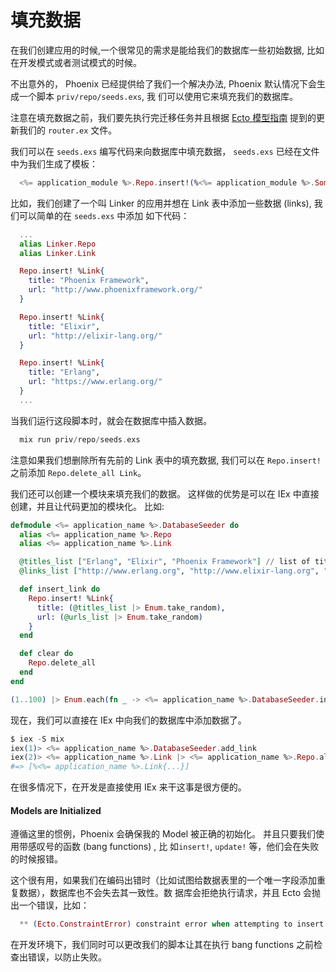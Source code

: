 # 填充数据

在我们创建应用的时候,一个很常见的需求是能给我们的数据库一些初始数据, 比如在开发模式或者测试模式的时候。

不出意外的， Phoenix 已经提供给了我们一个解决办法, Phoenix 默认情况下会生成一个脚本 `priv/repo/seeds.exs`, 我
们可以使用它来填充我们的数据库。

注意在填充数据之前，我们要先执行完迁移任务并且根据
[Ecto 模型指南](http://www.phoenixframework.org/docs/ecto-models) 提到的更新我们的 `router.ex` 文件。

我们可以在 `seeds.exs` 编写代码来向数据库中填充数据， `seeds.exs` 已经在文件中为我们生成了模板：

```elixir
  <%= application_module %>.Repo.insert!(%<%= application_module %>.SomeModel{})
```

比如，我们创建了一个叫 Linker 的应用并想在 Link 表中添加一些数据 (links), 我们可以简单的在 `seeds.exs` 中添加
如下代码：

```elixir
  ...
  alias Linker.Repo
  alias Linker.Link

  Repo.insert! %Link{
    title: "Phoenix Framework",
    url: "http://www.phoenixframework.org/"
  }

  Repo.insert! %Link{
    title: "Elixir",
    url: "http://elixir-lang.org/"
  }

  Repo.insert! %Link{
    title: "Erlang",
    url: "https://www.erlang.org/"
  }
  ...
```

当我们运行这段脚本时，就会在数据库中插入数据。

```elixir
  mix run priv/repo/seeds.exs
```

注意如果我们想删除所有先前的 Link 表中的填充数据, 我们可以在 `Repo.insert!` 之前添加 `Repo.delete_all Link`。

我们还可以创建一个模块来填充我们的数据。 这样做的优势是可以在 IEx 中直接创建，并且让代码更加的模块化。
比如:

```elixir
defmodule <%= application_name %>.DatabaseSeeder do
  alias <%= application_name %>.Repo
  alias <%= application_name %>.Link

  @titles_list ["Erlang", "Elixir", "Phoenix Framework"] // list of titles
  @links_list ["http://www.erlang.org", "http://www.elixir-lang.org", "http://www.phoenix-framework.org"] // list of links

  def insert_link do
    Repo.insert! %Link{
      title: (@titles_list |> Enum.take_random),
      url: (@urls_list |> Enum.take_random)
    }
  end

  def clear do
    Repo.delete_all
  end
end

(1..100) |> Enum.each(fn _ -> <%= application_name %>.DatabaseSeeder.insert_link end)
```

现在，我们可以直接在 IEx 中向我们的数据库中添加数据了。

```elixir
$ iex -S mix
iex(1)> <%= application_name %>.DatabaseSeeder.add_link
iex(2)> <%= application_name %>.Link |> <%= application_name %>.Repo.all
#=> [%<%= application_name %>.Link{...}]
```

在很多情况下，在开发是直接使用 IEx 来干这事是很方便的。

#### Models are Initialized

遵循这里的惯例，Phoenix 会确保我的 Model 被正确的初始化。 并且只要我们使用带感叹号的函数 (bang functions) , 比
如`insert!`, `update!` 等，他们会在失败的时候报错。

这个很有用，如果我们在编码出错时（比如试图给数据表里的一个唯一字段添加重复数据），数据库也不会失去其一致性。数
据库会拒绝执行请求，并且 Ecto 会抛出一个错误，比如：

```elixir
  ** (Ecto.ConstraintError) constraint error when attempting to insert model:
```

在开发环境下，我们同时可以更改我们的脚本让其在执行 bang functions 之前检查出错误，以防止失败。
